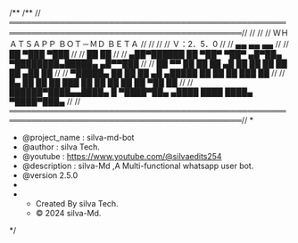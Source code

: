 /**
/**
//════════════════════════════════════════════════════════════════════════════════════════════//
//                                                                                            //
//                                ＷＨＡＴＳＡＰＰ ＢＯＴ－ＭＤ ＢＥＴＡ                          //
//                                                                                            // 
//                                         Ｖ：2．5．0                                         // 
//           ▄▄    ▄▄                                                 ▄▄                      //
//           ██  ▀███                                               ▀███                      //
//                 ██                                                 ██                      //
//   ▄██▀██████    ██ ▀██▀   ▀██▀ ▄█▀██▄     ▀████████▄█████▄    ▄█▀▀███                      //
//   ██   ▀▀ ██    ██   ██   ▄█  ██   ██       ██    ██    ██  ▄██    ██                      //
//   ▀█████▄ ██    ██    ██ ▄█    ▄█████       ██    ██    ██  ███    ██                      //
//   █▄   ██ ██    ██     ███    ██   ██       ██    ██    ██  ▀██    ██                      //
//   ██████▀████▄▄████▄    █     ▀████▀██▄   ▄████  ████  ████▄ ▀████▀███▄                    //
//════════════════════════════════════════════════════════════════════════════════════════════//
*                                                                 
  * @project_name : silva-md-bot
   * @author : silva Tech.
   * @youtube : https://www.youtube.com/@silvaedits254
   * @description : silva-Md ,A Multi-functional whatsapp user bot.
   * @version 2.5.0
*
* 
   * Created By silva Tech.
   * © 2024 silva-Md.


*/
